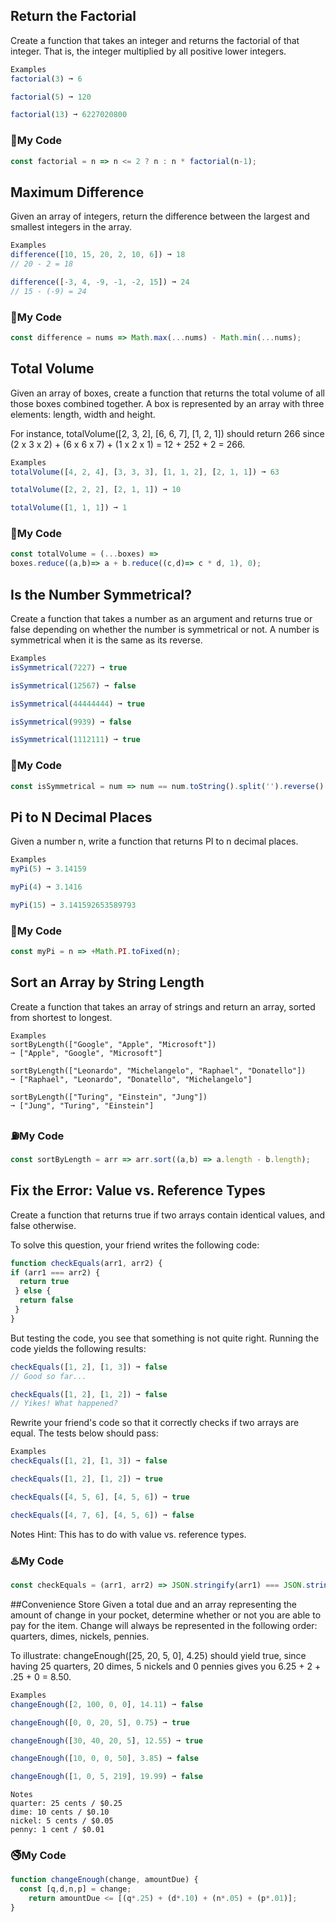 ## Return the Factorial
Create a function that takes an integer and returns the factorial of that integer. That is, the integer multiplied by all positive lower integers.
```js
Examples
factorial(3) ➞ 6

factorial(5) ➞ 120

factorial(13) ➞ 6227020800
```
### :construction:My Code
```js
const factorial = n => n <= 2 ? n : n * factorial(n-1);
```
## Maximum Difference
Given an array of integers, return the difference between the largest and smallest integers in the array.
```js
Examples
difference([10, 15, 20, 2, 10, 6]) ➞ 18
// 20 - 2 = 18

difference([-3, 4, -9, -1, -2, 15]) ➞ 24
// 15 - (-9) = 24
```
### :vertical_traffic_light:My Code
```js
const difference = nums => Math.max(...nums) - Math.min(...nums);
```

## Total Volume
Given an array of boxes, create a function that returns the total volume of all those boxes combined together. A box is represented by an array with three elements: length, width and height.

For instance, totalVolume([2, 3, 2], [6, 6, 7], [1, 2, 1]) should return 266 since (2 x 3 x 2) + (6 x 6 x 7) + (1 x 2 x 1) = 12 + 252 + 2 = 266.
```js
Examples
totalVolume([4, 2, 4], [3, 3, 3], [1, 1, 2], [2, 1, 1]) ➞ 63

totalVolume([2, 2, 2], [2, 1, 1]) ➞ 10

totalVolume([1, 1, 1]) ➞ 1
```

### :traffic_light:My Code
```js
const totalVolume = (...boxes) =>
boxes.reduce((a,b)=> a + b.reduce((c,d)=> c * d, 1), 0);
```

## Is the Number Symmetrical?
Create a function that takes a number as an argument and returns true or false depending on whether the number is symmetrical or not. A number is symmetrical when it is the same as its reverse.
```js
Examples
isSymmetrical(7227) ➞ true

isSymmetrical(12567) ➞ false

isSymmetrical(44444444) ➞ true

isSymmetrical(9939) ➞ false

isSymmetrical(1112111) ➞ true
```
### :checkered_flag:My Code
```js
const isSymmetrical = num => num == num.toString().split('').reverse().join('');
```

## Pi to N Decimal Places
Given a number n, write a function that returns PI to n decimal places.
```js
Examples
myPi(5) ➞ 3.14159

myPi(4) ➞ 3.1416

myPi(15) ➞ 3.141592653589793
```
### :moyai:My Code
```js
const myPi = n => +Math.PI.toFixed(n);
```
## Sort an Array by String Length
Create a function that takes an array of strings and return an array, sorted from shortest to longest.
```
Examples
sortByLength(["Google", "Apple", "Microsoft"])
➞ ["Apple", "Google", "Microsoft"]

sortByLength(["Leonardo", "Michelangelo", "Raphael", "Donatello"])
➞ ["Raphael", "Leonardo", "Donatello", "Michelangelo"]

sortByLength(["Turing", "Einstein", "Jung"])
➞ ["Jung", "Turing", "Einstein"]
```
### :fuelpump:My Code
```js
const sortByLength = arr => arr.sort((a,b) => a.length - b.length);
```
## Fix the Error: Value vs. Reference Types
Create a function that returns true if two arrays contain identical values, and false otherwise.

To solve this question, your friend writes the following code:
```js
function checkEquals(arr1, arr2) {
if (arr1 === arr2) {
  return true
 } else {
  return false
 }
}
```
But testing the code, you see that something is not quite right. Running the code yields the following results:
```js
checkEquals([1, 2], [1, 3]) ➞ false
// Good so far...

checkEquals([1, 2], [1, 2]) ➞ false
// Yikes! What happened?
```
Rewrite your friend's code so that it correctly checks if two arrays are equal. The tests below should pass:
```js
Examples
checkEquals([1, 2], [1, 3]) ➞ false

checkEquals([1, 2], [1, 2]) ➞ true

checkEquals([4, 5, 6], [4, 5, 6]) ➞ true

checkEquals([4, 7, 6], [4, 5, 6]) ➞ false
```
Notes
Hint: This has to do with value vs. reference types.

### :hotsprings:My Code
```js
const checkEquals = (arr1, arr2) => JSON.stringify(arr1) === JSON.stringify(arr2);
```
##Convenience Store
Given a total due and an array representing the amount of change in your pocket, determine whether or not you are able to pay for the item. Change will always be represented in the following order: quarters, dimes, nickels, pennies.

To illustrate: changeEnough([25, 20, 5, 0], 4.25) should yield true, since having 25 quarters, 20 dimes, 5 nickels and 0 pennies gives you 6.25 + 2 + .25 + 0 = 8.50.
```js
Examples
changeEnough([2, 100, 0, 0], 14.11) ➞ false

changeEnough([0, 0, 20, 5], 0.75) ➞ true

changeEnough([30, 40, 20, 5], 12.55) ➞ true

changeEnough([10, 0, 0, 50], 3.85) ➞ false

changeEnough([1, 0, 5, 219], 19.99) ➞ false
```
```
Notes
quarter: 25 cents / $0.25
dime: 10 cents / $0.10
nickel: 5 cents / $0.05
penny: 1 cent / $0.01
```
### :no_smoking:My Code
```js
function changeEnough(change, amountDue) {
  const [q,d,n,p] = change;
	return amountDue <= [(q*.25) + (d*.10) + (n*.05) + (p*.01)];
}
```

